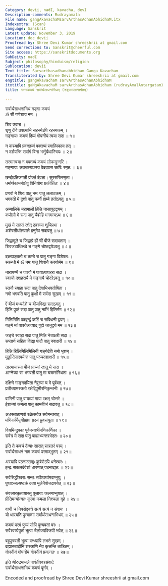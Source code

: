 ```yaml
---
Category: devii, nadI, kavacha, devI
Description-comments: Rudrayamala
File name: gangAkavachaMsarvArthasAdhanAbhidhaM.itx
Indexextra: (Scan)
Language: Sanskrit
Latest update: November 3, 2019
Location: doc_devii
Proofread by: Shree Devi Kumar shreeshrii at gmail.com
Send corrections to: Sanskrit@cheerful.com
Site access: https://sanskritdocuments.org
SubDeity: nadI
Subject: philosophy/hinduism/religion
Sublocation: devii
Text title: Sarvarthasadhanabhidham Ganga Kavacham
Transliterated by: Shree Devi Kumar shreeshrii at gmail.com
engtitle: gangAkavachaM sarvArthasAdhanAbhidhaM
itxtitle: gaNgAkavachaM sarvArthasAdhanAbhidham (rudrayAmalAntargatam)
title: गण्गाकवचं सर्वार्थसाधनाभिधम् (रुद्रयामलान्तर्गतम्)

---
```

  
 सर्वार्थसाधनाभिधं गङ्गा कवचं   
ॐ श्री गणेशाय नमः ।  
  
शिव उवाच ।  
शृणु देवि प्रवक्ष्यामि सहस्येऽपि रहस्यकम् ।  
गङ्गायाः कवचं दिव्यं गोपनीयं त्वया सदा ॥ १॥  
  
न कस्यापि प्रवक्तव्यं वक्तव्यं स्वात्मिकाय तत् ।  
न दर्शयन्ति सर्वागं विना भर्त्तुर्यथास्त्रियः ॥ २॥  
  
तस्मात्त्वया न वक्तव्यं कवचं लोकसुन्दरि ।  
गङ्गायाः कवचस्याऽस्य वेदव्यास ऋषिः स्मृतः ॥ ३॥  
  
छन्दोऽतिजगती प्रोक्तं देवता। सुरसरित्स्मृता ।  
धर्मार्थकाममोक्षेषु विनियोगः प्रकीर्त्तितः ॥ ४॥  
  
प्रणवो मे शिरः पातु नमः पातु ललाटकम् ।  
भगवती मे दृशो पातु कर्णौ ह्यम्बे ततोऽवतु ॥ ५॥  
  
अम्बालिके महामाली हिलि नासापुटद्वयम् ।  
कपौलौ मे सदा पातु चैह्येहि भगवत्यऽथ ॥ ६॥  
  
मुखं मे सततं रक्षेद् द्रवरूपा शुचिप्रभा ।  
अशेषतीर्थालवाले हनुमेव सदावतु ॥ ७॥  
  
जिह्वामूले च जिह्वाग्रे ह्रीं श्रीं बीजे सदावताम् ।  
शिवजटाधिरूढे च गङ्गे चोष्ठद्वयेऽवतु ॥ ८॥  
  
दन्न्तपङ्क्तौ च कण्ठे च पातु गङ्गा विशेषतः ।  
स्कन्धौ मे ॐ नमः पातु शिवायै करयोर्मम ॥ ९॥  
  
नारायण्यै च पार्श्वौ मे पायात्पापहरा सदा ।  
स्वान्ते दशहरायै मे गङ्गायै चोदरेऽवतु ॥ १०॥  
  
स्तनौ स्वाहा सदा पातु देवाभिभवतोषिता ।  
नमो भगवति पातु कुक्षी मे सर्वदा सुखम् ॥ ११॥  
  
ऐं बीजं मध्यदेशे च बीजविद्या सदाऽवतु ।  
हिलि पुष्टं सदा पातु पातु नाभिं हिलिर्मम ॥ १२॥  
  
मिलिमिलि पदद्वन्द्वं कटिं च सक्थिनी द्वयम् ।  
गङ्गे मां पावयेत्यव्याद् गुह्ये जानुद्वये मम ॥ १३॥  
  
जङ्घे स्वाहा सदा पातु मिलि नेत्राक्षरी सदा ।  
सप्तार्ण सहिता विद्या पादौ पातु नवाक्षरी ॥ १४॥  
  
हिलि हिलिमिलिमिलिनी गङ्गेदेवि नमो भृशम् ।  
मूर्द्धादिपादपर्यन्तं पातु पञ्चदशाक्षरी ॥ १५॥  
  
तारमायारमा बीजं प्राच्यां रक्षतु मे सदा ।  
आग्नेय्यां सा भगवती पातु मां चक्रसंस्थिता ॥ १६॥  
  
दक्षिणे गाङ्गदयिता नैरृत्यां च मे पूर्ववत् ।  
प्रतीच्यामस्त्रतो रक्षेद्रिपुभीरनिकृन्तनी ॥ १७॥  
  
वामिनी पातु वायव्यां माया रक्षत् चोत्तरे ।  
ईशान्यां कमला पातु कामबीजं सदावतु ॥ १८॥  
  
अधस्तात्प्रणवो रक्षेत्सर्वत्र सर्वमन्त्रराट् ।  
मणिकर्णिमृगीब्रह्मा हृदयं ध्रुवसंयुता ॥ १९॥  
  
वियमिन्दुपकः पूर्वमन्त्रश्रीमणिकर्णिका ।  
सर्वत्र मे सदा पातु बाह्याभ्यन्तरभेदतः ॥ २०॥  
  
इति ते कवचं देव्याः सारात् सारतरं परम् ।  
सर्वार्थसाधनं नाम कवचं परमाद्भुतम् ॥ २१॥  
  
अस्यापि पठनात्सद्यः कुबेरोऽपि धनेश्वरः ।  
इन्द्रः सकलदेवेशो धारणात् पठनाद्यतः ॥ २२॥  
  
सर्वसिद्धीश्वराः सन्तः सर्वैश्वर्य्यमवाप्नुयुः ।  
पुष्पाञ्जल्यष्टकं दत्वा मूलेनैवोचदापयेत् ॥ २३॥  
  
संवत्सरकृतायास्तु पूजायाः फलमाप्नुयात् ।  
प्रीतिमन्योन्यतः कृत्वा कमला निश्चला गृहे ॥ २४॥  
  
वाणी च निवसेद्वक्त्रे सत्यं सत्यं न संशयः ।  
यो धारयति पुण्यात्मा सर्वार्थसाधनाभिधम् ॥ २५॥  
  
कवचं परमं पुण्यं सोपि पुण्यवतां वरः ।  
सर्वैश्वर्य्ययुतो भूत्वा त्रैलोक्यविजयी भवेत् ॥ २६॥  
  
बहुपुत्रवती भूत्वा वन्ध्यापि लभते सुखम् ।  
ब्रह्मास्त्रादीनि शस्त्राणि नैव कृत्तन्ति ताडितम् ।  
गोपनीयं गोपनीयं गोपनीयं प्रयत्नतः ॥ २७॥  
  
इति श्रीरुद्रयामले पार्वतीश्वरसंवादे  
                 सर्वार्थसाधनाभिधं कवचं पूर्णम् ।  
  
  
  
Encoded and proofread by Shree Devi Kumar shreeshrii at gmail.com  
  
